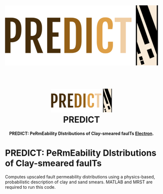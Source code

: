 ![PREDICT header](readme_docs/predict_headerLogo.png)
<h1 align="center">
  <br>
  <a href="https://github.mit.edu/lsalo/predict"><img src="readme_docs/predict_headerLogo.png" alt="PREDICT" width="200"></a>
  <br>
  PREDICT
  <br>
</h1>

<h4 align="center">
PREDICT: PeRmEability DIstributions of Clay-smeared faulTs
<a href="http://electron.atom.io" target="_blank">Electron</a>.
</h4>

# PREDICT: PeRmEability DIstributions of Clay-smeared faulTs
Computes upscaled fault permeability distributions using a physics-based, probabilistic description of clay and sand smears. MATLAB and MRST are required to run this code.
